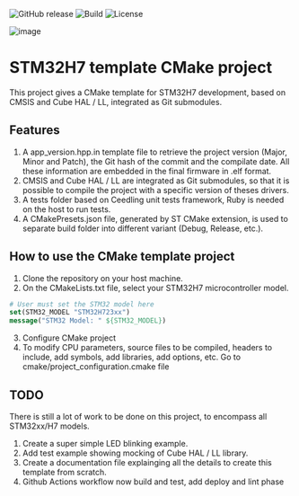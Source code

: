 ![GitHub release](https://img.shields.io/github/v/release/CruvixDev/STM32CMakeTemplate)
![Build](https://github.com/cruvixdev/STM32CMakeTemplate/actions/workflows/STM32_CI-CD.yml/badge.svg)
![License](https://img.shields.io/badge/license-MIT-green)

![image](https://github.com/user-attachments/assets/359f3191-b27c-4982-b950-f91c0b88e8dc)

# STM32H7 template CMake project

This project gives a CMake template for STM32H7 development, based on CMSIS and Cube HAL / LL, integrated as Git submodules.

## Features

1. A app_version.hpp.in template file to retrieve the project version (Major, Minor and Patch), the Git hash of the commit and the compilate date. All these information are embedded in the final firmware in .elf format.
2. CMSIS and Cube HAL / LL are integrated as Git submodules, so that it is possible to compile the project with a specific version of theses drivers.
3. A tests folder based on Ceedling unit tests framework, Ruby is needed on the host to run tests.
4. A CMakePresets.json file, generated by ST CMake extension, is used to separate build folder into different variant (Debug, Release, etc.).

## How to use the CMake template project

1. Clone the repository on your host machine.
2. On the CMakeLists.txt file, select your STM32H7 microcontroller model.

```CMake
# User must set the STM32 model here
set(STM32_MODEL "STM32H723xx")
message("STM32 Model: " ${STM32_MODEL})
```

3. Configure CMake project
4. To modify CPU parameters, source files to be compiled, headers to include, add symbols, add libraries, add options, etc. Go to cmake/project_configuration.cmake file

## TODO

There is still a lot of work to be done on this project, to encompass all STM32xx/H7 models.

1. Create a super simple LED blinking example.
2. Add test example showing mocking of Cube HAL / LL library.
3. Create a documentation file explainging all the details to create this template from scratch.
4. Github Actions workflow now build and test, add deploy and lint phase
